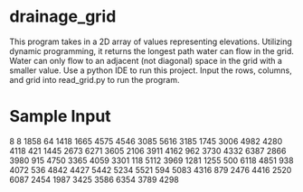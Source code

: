 # drainage_grid
This program takes in a 2D array of values representing elevations. Utilizing dynamic programming, it returns the longest path water can flow in the grid. Water can only flow to an adjacent (not diagonal) space in the grid with a smaller value. Use a python IDE to run this project. Input the rows, columns, and grid into read_grid.py to run the program.
# Sample Input
8 8
1858 64 1418 1665 4575 4546 3085 5616
3185 1745 3006 4982 4280 4118 421 1445
2673 6271 3605 2106 3911 4162 962 3730
4332 6387 2866 3980 915 4750 3365 4059
3301 118 5112 3969 1281 1255 500 6118
4851 938 4072 536 4842 4427 5442 5234
5521 594 5083 4316 879 2476 4416 2520
6087 2454 1987 3425 3586 6354 3789 4298
